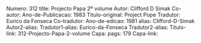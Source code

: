 Numero: 312
title: Projecto Papa 2º volume
Autor: Clifford D Simak
Co-autor: 
Ano-de-Publicacao: 1983
Titulo-original: Project Pope
Tradutor: Eurico da Fonseca
Co-tradutor: 
Ano-de-edicao: 1981
alias: Clifford-D-Simak
Autor2-alias: 
Tradutor1-alias: Eurico-da-Fonseca
Tradutor2-alias: 
Titulo-link: 312-Projecto-Papa-2-volume
Capa: 
pags: 179
Capa-link: 